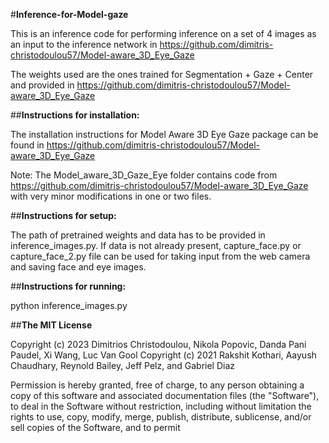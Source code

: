 ﻿#**Inference-for-Model-gaze**

This is an inference code for performing inference on a set of 4 images as an input to the inference network in https://github.com/dimitris-christodoulou57/Model-aware_3D_Eye_Gaze

The weights used are the ones trained for Segmentation + Gaze + Center and provided in https://github.com/dimitris-christodoulou57/Model-aware_3D_Eye_Gaze

##**Instructions for installation:**

The installation instructions for Model Aware 3D Eye Gaze package can be found in https://github.com/dimitris-christodoulou57/Model-aware_3D_Eye_Gaze

Note: The Model_aware_3D_Gaze_Eye folder contains code from https://github.com/dimitris-christodoulou57/Model-aware_3D_Eye_Gaze with very minor modifications in one or two files.

##**Instructions for setup:**

The path of pretrained weights and data has to be provided in inference_images.py. If data is not already present, capture_face.py or capture_face_2.py file can be used for taking input from the web camera and saving face and eye images.


##**Instructions for running:**

python inference_images.py


##**The MIT License**

Copyright (c) 2023 Dimitrios Christodoulou, Nikola Popovic, Danda Pani Paudel, Xi Wang, Luc Van Gool
Copyright (c) 2021 Rakshit Kothari, Aayush Chaudhary, Reynold Bailey, Jeff Pelz, and Gabriel Diaz

Permission is hereby granted, free of charge, to any person obtaining a copy of this software and associated documentation files (the "Software"), to deal in the Software without restriction, including without limitation the rights to use, copy, modify, merge, publish, distribute, sublicense, and/or sell copies of the Software, and to permit
